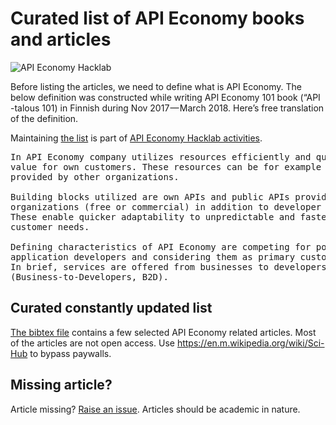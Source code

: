 # Curated list of API Economy books and articles

![API Economy Hacklab](https://raw.githubusercontent.com/apieconomyhacklab/bibliography/master/images/header.png)

Before listing the articles, we need to define what is API Economy. The below definition was constructed while writing API Economy 101 book (“API -talous 101) in Finnish during Nov 2017 — March 2018. Here’s free translation of the definition.

Maintaining [the list](https://github.com/apieconomyhacklab/bibliography/blob/master/api-economy-bibliography.bib) is part of [API Economy Hacklab activities](https://medium.com/api-economy-hacklab/api-economy-articles-1322ec5b8ca). 

<pre>
In API Economy company utilizes resources efficiently and quickly to create added 
value for own customers. These resources can be for example data or function 
provided by other organizations.

Building blocks utilized are own APIs and public APIs provided by other 
organizations (free or commercial) in addition to developer communities. 
These enable quicker adaptability to unpredictable and faster changing 
customer needs.

Defining characteristics of API Economy are competing for popularity among 
application developers and considering them as primary customers. 
In brief, services are offered from businesses to developers 
(Business-to-Developers, B2D).
</pre>

## Curated constantly updated list

[The bibtex file](https://github.com/apieconomyhacklab/bibliography/blob/master/api-economy-bibliography.bib) contains a few selected API Economy related articles. Most of the articles are not open access. Use https://en.m.wikipedia.org/wiki/Sci-Hub to bypass paywalls.


## Missing article?

Article missing? [Raise an issue](https://github.com/apieconomyhacklab/bibliography/issues). Articles should be academic in nature.
